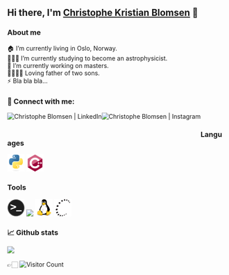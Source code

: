 ## Hi there, I'm [Christophe Kristian Blomsen](https://github.com/christopheblomsen) 👋

### About me 
🏠 I’m currently living in Oslo, Norway. <br/>
:student:‍💻 I’m currently studying to become an astrophysicist.<br/>
🔭 I’m currently working on masters.<br/>
:family_man_woman_boy_boy: Loving father of two sons. <br/>
⚡ Bla bla bla...

### 🤝 Connect with me:
 <a href="https://www.linkedin.com/in/christophe-kristian-blomsen-791948246/"><img align="left" height="40" src="https://cdn.jsdelivr.net/gh/devicons/devicon/icons/linkedin/linkedin-original.svg" alt="Christophe Blomsen | LinkedIn"/></a>
<a href="https://www.instagram.com/trick.chris/"><img align="left" height="40" src="https://raw.githubusercontent.com/yushi1007/yushi1007/main/images/instagram.svg" alt="Christophe Blomsen | Instagram" /></a><br/>


### Languages
<code><img height="40" src="https://raw.githubusercontent.com/izumin5210/emojipack-for-devicon/master/png/python.png" /></code>
<code><img height="40" src="https://raw.githubusercontent.com/izumin5210/emojipack-for-devicon/master/png/cplusplus.png" /></code>

### Tools
<code><img height="40" src="https://raw.githubusercontent.com/github/explore/80688e429a7d4ef2fca1e82350fe8e3517d3494d/topics/terminal/terminal.png"></code>
<code><img height="40" src="https://cdn.jsdelivr.net/gh/devicons/devicon/icons/vim/vim-original.svg" /></code>
<code><img height="40" src="https://raw.githubusercontent.com/izumin5210/emojipack-for-devicon/master/png/linux.png" ></code>
<code><img height="40" src="https://raw.githubusercontent.com/izumin5210/emojipack-for-devicon/master/png/ssh.png" ></code>

### 📈 Github stats
<img src="https://github-readme-stats.vercel.app/api?username=christopheblomsen&show_icons=true"/>

👉🏻 ![Visitor Count](https://profile-counter.glitch.me/christopheblomsen/count.svg)
